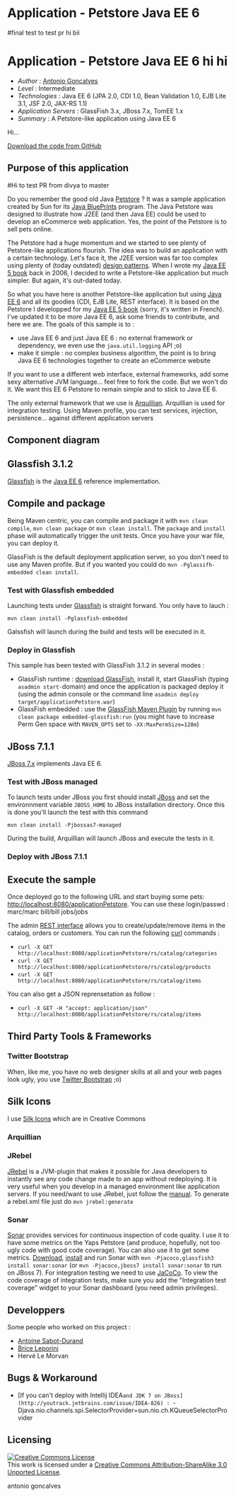 
# Application - Petstore Java EE 6
#final test to test pr hi bii

# Application - Petstore Java EE 6 hi hi


* *Author* : [Antonio Goncalves](http://www.antoniogoncalves.org)
* *Level* : Intermediate
* *Technologies* : Java EE 6 (JPA 2.0, CDI 1.0, Bean Validation 1.0, EJB Lite 3.1, JSF 2.0, JAX-RS 1.1)
* *Application Servers* : GlassFish 3.x, JBoss 7.x, TomEE 1.x
* *Summary* : A Petstore-like application using Java EE 6

Hi...

[Download the code from GitHub](https://github.com/agoncal/agoncal-application-petstore-ee6)

## Purpose of this application
#Hi to test PR from divya to master

Do you remember the good old Java [Petstore](http://java.sun.com/developer/releases/petstore/) ? It was a sample application created by Sun for its [Java BluePrints](http://www.oracle.com/technetwork/java/javaee/blueprints/index.html) program. The Java Petstore was designed to illustrate how J2EE (and then Java EE) could be used to develop an eCommerce web application. Yes, the point of the Petstore is to sell pets online.

The Petstore had a huge momentum and we started to see plenty of Petstore-like applications flourish. The idea was to build an application with a certain technology. Let's face it, the J2EE version was far too complex using plenty of (today outdated) [design patterns](http://java.sun.com/blueprints/corej2eepatterns/). When I wrote my [Java EE 5 book](http://www.eyrolles.com/Informatique/Livre/java-ee5-9782212120387) back in 2006, I decided to write a Petstore-like application but much simpler. But again, it's out-dated today.

So what you have here is another Petstore-like application but using [Java EE 6](http://jcp.org/en/jsr/detail?id=316) and all its goodies (CDI, EJB Lite, REST interface). It is based on the Petstore I developped for my [Java EE 5 book](http://www.eyrolles.com/Informatique/Livre/java-ee-5-9782212126587) (sorry, it's written in French). I've updated it to be more Java EE 6, ask some friends to contribute, and here we are. The goals of this sample is to :

* use Java EE 6 and just Java EE 6 : no external framework or dependency, we even use the `java.util.logging` API ;o)
* make it simple : no complex business algorithm, the point is to bring Java EE 6 technologies together to create an eCommerce website

If you want to use a different web interface, external frameworks, add some sexy alternative JVM language… feel free to fork the code. But we won't do it. We want this EE 6 Petstore to remain simple and to stick to Java EE 6.

The only external framework that we use is [Arquillian](http://arquillian.org/). Arquillian is used for integration testing. Using Maven profile, you can test services, injection, persistence... against different application servers

## Component diagram

## Glassfish 3.1.2

[Glassfish](http://glassfish.java.net) is the [Java EE 6](http://jcp.org/en/jsr/detail?id=316) reference implementation.

## Compile and package

Being Maven centric, you can compile and package it with `mvn clean compile`, `mvn clean package` or `mvn clean install`. The `package` and `install` phase will automatically trigger the unit tests. Once you have your war file, you can deploy it.

GlassFish is the default deployment application server, so you don't need to use any Maven profile. But if you wanted you could do `mvn -Pglassifh-embedded clean install`.

### Test with Glassfish embedded

Launching tests under [Glassfish](http://glassfish.java.net/public/downloadsindex.html) is straight forward. You only have to lauch :

    mvn clean install -Pglassfish-embedded

Galssfish will launch during the build and tests will be executed in it.

### Deploy in Glassfish

This sample has been tested with GlassFish 3.1.2 in several modes :

* GlassFish runtime : [download GlassFish](http://glassfish.java.net/public/downloadsindex.html), install it, start GlassFish (typing `asadmin start-`domain) and once the application is packaged deploy it (using the admin console or the command line `asadmin deploy target/applicationPetstore.war`)
* GlassFish embedded : use the [GlassFish Maven Plugin](http://maven-glassfish-plugin.java.net/) by running `mvn clean package embedded-glassfish:run` (you might have to increase Perm Gen space with `MAVEN_OPTS` set to `-XX:MaxPermSize=128m`)

## JBoss 7.1.1

[JBoss 7.x](http://www.jboss.org/jbossas/downloads) implements Java EE 6.

### Test with JBoss managed

To launch tests under JBoss you first should install [JBoss](http://www.jboss.org/jbossas/downloads) and set the environnment variable `JBOSS_HOME` to JBoss installation directory. Once this is done you'll launch the test with this command

    mvn clean install -Pjbossas7-managed

During the build, Arquillian will launch JBoss and execute the tests in it.

### Deploy with JBoss 7.1.1

## Execute the sample

Once deployed go to the following URL and start buying some pets: [http://localhost:8080/applicationPetstore](http://localhost:8080/applicationPetstore).
You can use these login/passwd :
marc/marc
bill/bill
jobs/jobs

The admin [REST interface](rs/application.wadl) allows you to create/update/remove items in the catalog, orders or customers. You can run the following [curl](http://curl.haxx.se/) commands :

* `curl -X GET http://localhost:8080/applicationPetstore/rs/catalog/categories`
* `curl -X GET http://localhost:8080/applicationPetstore/rs/catalog/products`
* `curl -X GET http://localhost:8080/applicationPetstore/rs/catalog/items`

You can also get a JSON reprensetation as follow :

* `curl -X GET -H "accept: application/json" http://localhost:8080/applicationPetstore/rs/catalog/items`

## Third Party Tools & Frameworks

### Twitter Bootstrap

When, like me, you have no web designer skills at all and your web pages look ugly, you use [Twitter Bootstrap](http://twitter.github.com/bootstrap/) ;o)

## Silk Icons

I use [Silk Icons](http://www.famfamfam.com/lab/icons/silk/) which are in Creative Commons

### Arquillian

### JRebel

[JRebel](http://zeroturnaround.com/software/jrebel/) is a JVM-plugin that makes it possible for Java developers to instantly see any code change made to an app without redeploying. It is very useful when you develop in a managed environment like application servers. If you need/want to use JRebel, just follow the [manual](http://zeroturnaround.com/software/jrebel/documentation/). To generate a rebel.xml file just do  `mvn jrebel:generate`

### Sonar

[Sonar](http://www.sonarsource.org/) provides services for continuous inspection of code quality. I use it to have some metrics on the Yaps Petstore (and produce, hopefully, not too ugly code with good code coverage). You can also use it to get some metrics. [Download](http://www.sonarsource.org/downloads/), [install](http://docs.codehaus.org/display/SONAR/Installing+Sonar) and run Sonar with `mvn -Pjacoco,glassfish3 install sonar:sonar` (or `mvn -Pjacoco,jboss7 install sonar:sonar` to run on JBoss 7). For integration testing we need to use [JaCoCo](http://www.eclemma.org/jacoco/). To view the code coverage of integration tests, make sure you add the "Integration test coverage" widget to your Sonar dashboard (you need admin privileges).

## Developpers

Some people who worked on this project :

* [Antoine Sabot-Durand](https://twitter.com/#!/antoine_sd)
* [Brice Leporini](https://twitter.com/#!/blep)
* Hervé Le Morvan

## Bugs & Workaround

* [If you can't deploy with Intellij IDEA`and JDK 7 on JBoss](http://youtrack.jetbrains.com/issue/IDEA-826) : `-Djava.nio.channels.spi.SelectorProvider=sun.nio.ch.KQueueSelectorProvider

## Licensing

<a rel="license" href="http://creativecommons.org/licenses/by-sa/3.0/"><img alt="Creative Commons License" style="border-width:0" src="http://i.creativecommons.org/l/by-sa/3.0/88x31.png" /></a><br />This work is licensed under a <a rel="license" href="http://creativecommons.org/licenses/by-sa/3.0/">Creative Commons Attribution-ShareAlike 3.0 Unported License</a>.

<div class="footer">
    <span class="footerTitle"><span class="uc">a</span>ntonio <span class="uc">g</span>oncalves</span>
</div>

